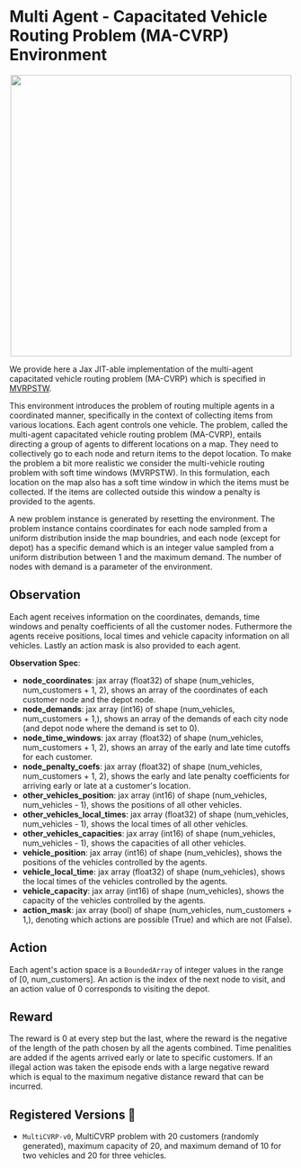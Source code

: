 # Multi Agent - Capacitated Vehicle Routing Problem (MA-CVRP) Environment

<p align="center">
        <img src="../img/MultiCVRP.png" width="500"/>
</p>

We provide here a Jax JIT-able implementation of the multi-agent capacitated vehicle routing problem
(MA-CVRP) which is specified in [MVRPSTW](https://arxiv.org/abs/2002.05513).


This environment introduces the problem of routing multiple agents in a coordinated manner, specifically in the context of collecting items from various locations. Each agent controls one vehicle. The problem, called the multi-agent capacitated vehicle routing problem (MA-CVRP), entails directing a group of agents to different locations on a map. They need to collectively go to each node and return items to the depot location. To make the problem a bit more realistic we consider the multi-vehicle routing problem with soft time windows (MVRPSTW). In this formulation, each location on the map also has a soft time window in which the items must be collected. If the items are collected outside this window a penalty is provided to the agents.

A new problem instance is generated by resetting the environment. The problem instance contains
coordinates for each node sampled from a uniform distribution inside the map boundries, and each node
(except for depot) has a specific demand which is an integer value sampled from a uniform
distribution between 1 and the maximum demand.
The number of nodes with demand is a parameter of the environment.

## Observation
Each agent receives information on the coordinates, demands, time windows and penalty coefficients of all the customer nodes. Futhermore the agents receive positions, local times and vehicle capacity information on all vehicles. Lastly an action mask is also provided to each agent.

**Observation Spec**:

- **node_coordinates**: jax array (float32) of shape (num_vehicles, num_customers + 1, 2), shows an array of the coordinates of each customer node
and the depot node.
- **node_demands**: jax array (int16) of shape (num_vehicles, num_customers + 1,), shows an array of the demands of each city node
(and depot node where the demand is set to 0).
- **node_time_windows**: jax array (float32) of shape (num_vehicles, num_customers + 1, 2), shows an array of the early and late time cutoffs for each customer.
- **node_penalty_coefs**: jax array (float32) of shape (num_vehicles, num_customers + 1, 2), shows the early and late penalty coefficients for arriving early or late at a customer's location.
- **other_vehicles_position**: jax array (int16) of shape (num_vehicles, num_vehicles - 1), shows the positions of all other vehicles.
- **other_vehicles_local_times**: jax array (float32) of shape (num_vehicles, num_vehicles - 1), shows the local times of all other vehicles.
- **other_vehicles_capacities**: jax array (int16) of shape (num_vehicles, num_vehicles - 1), shows the capacities of all other vehicles.
- **vehicle_position**: jax array (int16) of shape (num_vehicles), shows the positions of the vehicles controlled by the agents.
- **vehicle_local_time**: jax array (float32) of shape (num_vehicles), shows the local times of the vehicles controlled by the agents.
- **vehicle_capacity**: jax array (int16) of shape (num_vehicles), shows the capacity of the vehicles controlled by the agents.
- **action_mask**: jax array (bool) of shape (num_vehicles, num_customers + 1,), denoting which actions are possible (True) and
which are not (False).

## Action
Each agent's action space is a `BoundedArray` of integer values in the range of [0, num_customers]. An action is the index of the
next node to visit, and an action value of 0 corresponds to visiting the depot.

## Reward
The reward is 0 at every step but the last, where the reward is
the negative of the length of the path chosen by all the agents combined. Time penalities are added if the agents arrived early or late to specific customers. If an illegal action was taken the episode ends with a large negative reward which is equal to the maximum negative distance reward that can be incurred.

## Registered Versions 📖
- `MultiCVRP-v0`, MultiCVRP problem with 20 customers (randomly generated), maximum capacity of 20, and maximum demand of 10 for two vehicles and 20 for three vehicles.
